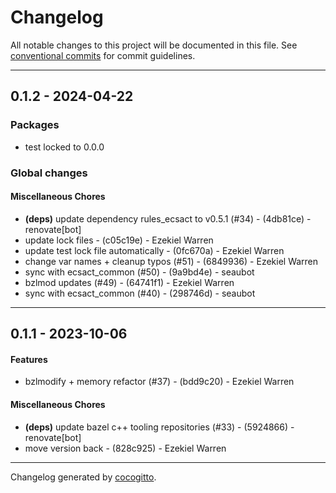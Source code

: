 # Changelog
All notable changes to this project will be documented in this file. See [conventional commits](https://www.conventionalcommits.org/) for commit guidelines.

- - -
## 0.1.2 - 2024-04-22
### Packages
- test locked to 0.0.0
### Global changes
#### Miscellaneous Chores
- **(deps)** update dependency rules_ecsact to v0.5.1 (#34) - (4db81ce) - renovate[bot]
- update lock files - (c05c19e) - Ezekiel Warren
- update test lock file automatically - (0fc670a) - Ezekiel Warren
- change var names + cleanup typos (#51) - (6849936) - Ezekiel Warren
- sync with ecsact_common (#50) - (9a9bd4e) - seaubot
- bzlmod updates (#49) - (64741f1) - Ezekiel Warren
- sync with ecsact_common (#40) - (298746d) - seaubot

- - -

## 0.1.1 - 2023-10-06
#### Features
- bzlmodify + memory refactor (#37) - (bdd9c20) - Ezekiel Warren
#### Miscellaneous Chores
- **(deps)** update bazel c++ tooling repositories (#33) - (5924866) - renovate[bot]
- move version back - (828c925) - Ezekiel Warren

- - -

Changelog generated by [cocogitto](https://github.com/cocogitto/cocogitto).